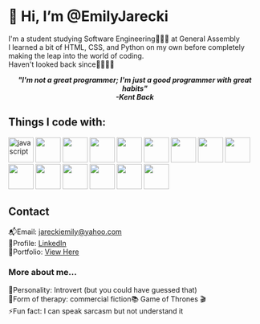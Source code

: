 <h1>👋 Hi, I’m @EmilyJarecki</h1>

I'm a student studying Software Engineering👩🏼‍🔬 at General Assembly<br>
I learned a bit of HTML, CSS, and Python on my own before completely making the leap into the world of coding. <br>Haven't looked back since👩🏼‍💻👾

***<p quote align='center'>"I'm not a great programmer; I'm just a good programmer with great habits"</br>-Kent Back***

<h2>Things I code with:</h2>
<p display:flex; justify-content: space-evenly;>
            <img width=50px src="https://img.icons8.com/color/512/javascript.png" alt="javascript"/>
            <img width=50px src="https://img.icons8.com/external-tal-revivo-color-tal-revivo/512/external-html-5-is-a-software-solution-stack-that-defines-the-properties-and-behaviors-of-web-page-logo-color-tal-revivo.png"/>
            <img  width=50px src="https://img.icons8.com/stickers/512/css3.png"/>
            <img  width=50px src="https://img.icons8.com/fluency/512/python.png"/>
            <img  width=50px src="https://img.icons8.com/color/512/react-native.png"/>
            <img  width=50px src="https://img.icons8.com/nolan/512/express-js.png"/>
            <img  width=50px src="https://img.icons8.com/color/512/bootstrap.png"/>
            <img  width=50px src="https://img.icons8.com/color/512/sass.png"/>
            <img  width=50px src="https://img.icons8.com/external-tal-revivo-green-tal-revivo/512/external-nodejs-is-an-open-source-cross-platform-javascript-run-time-environment-logo-green-tal-revivo.png"/>
            <img  width=50px src="https://img.icons8.com/color/512/git.png"/>
            <img  width=50px src="https://img.icons8.com/tiny-color/512/github.png"/>
            <img  width=50px src="https://img.icons8.com/color/512/visual-studio-code-2019.png"/>
            <img  width=50px src="https://img.icons8.com/color/512/mongodb.png"/>
            <img  width=50px src="https://img.icons8.com/color/512/heroku.png"/>
            <img  width=50px src="https://img.icons8.com/external-tal-revivo-shadow-tal-revivo/512/external-netlify-a-cloud-computing-company-that-offers-hosting-and-serverless-backend-services-for-static-websites-logo-shadow-tal-revivo.png"/>      
</p>
       
<h2>Contact</h2>
📬Email: <a href="jareckiemily@yahoo.com">jareckiemily@yahoo.com</a><br>
📌Profile: <a href="https://www.linkedin.com/in/emilyjarecki22/">LinkedIn</a><br>
🌟Portfolio:  <a href="https://emily-jarecki.netlify.app">View Here</a><br>


<h3>More about me...</h3>
🧬Personality: Introvert (but you could have guessed that)<br>
🌊Form of therapy: commercial fiction📚 Game of Thrones 🎬<br>
⚡️Fun fact: I can speak sarcasm but not understand it


